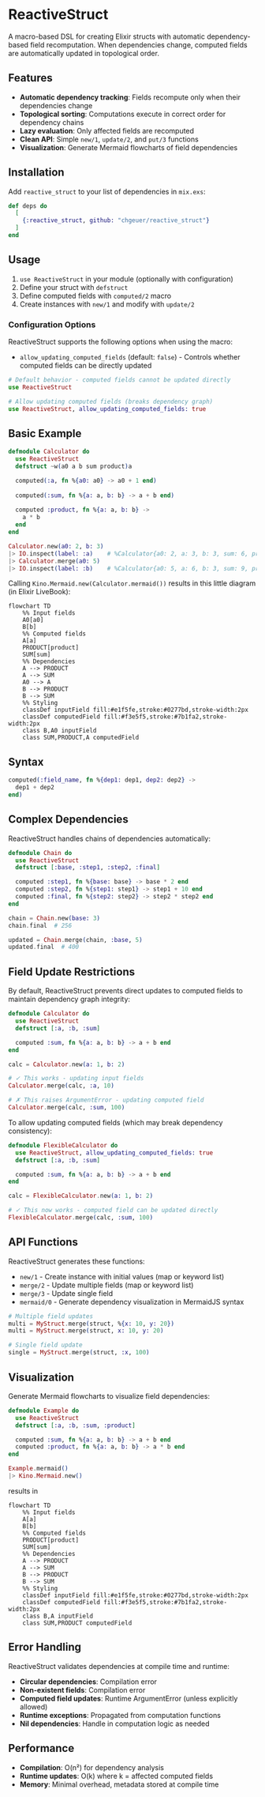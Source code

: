 # ReactiveStruct

A macro-based DSL for creating Elixir structs with automatic dependency-based field recomputation. When dependencies change, computed fields are automatically updated in topological order.

## Features

- **Automatic dependency tracking**: Fields recompute only when their dependencies change
- **Topological sorting**: Computations execute in correct order for dependency chains
- **Lazy evaluation**: Only affected fields are recomputed
- **Clean API**: Simple `new/1`, `update/2`, and `put/3` functions
- **Visualization**: Generate Mermaid flowcharts of field dependencies

## Installation

Add `reactive_struct` to your list of dependencies in `mix.exs`:

```elixir
def deps do
  [
    {:reactive_struct, github: "chgeuer/reactive_struct"}
  ]
end
```

## Usage

1. `use ReactiveStruct` in your module (optionally with configuration)
2. Define your struct with `defstruct`
3. Define computed fields with `computed/2` macro
4. Create instances with `new/1` and modify with `update/2`

### Configuration Options

ReactiveStruct supports the following options when using the macro:

- `allow_updating_computed_fields` (default: `false`) - Controls whether computed fields can be directly updated

```elixir
# Default behavior - computed fields cannot be updated directly
use ReactiveStruct

# Allow updating computed fields (breaks dependency graph)
use ReactiveStruct, allow_updating_computed_fields: true
```

## Basic Example

```elixir
defmodule Calculator do
  use ReactiveStruct
  defstruct ~w(a0 a b sum product)a

  computed(:a, fn %{a0: a0} -> a0 + 1 end)
  
  computed(:sum, fn %{a: a, b: b} -> a + b end)
  
  computed :product, fn %{a: a, b: b} ->
    a * b
  end
end

Calculator.new(a0: 2, b: 3)
|> IO.inspect(label: :a)    # %Calculator{a0: 2, a: 3, b: 3, sum: 6, product: 9}
|> Calculator.merge(a0: 5)
|> IO.inspect(label: :b)    # %Calculator{a0: 5, a: 6, b: 3, sum: 9, product: 18}
```

Calling `Kino.Mermaid.new(Calculator.mermaid())` results in this little diagram (in Elixir LiveBook):

```mermaid
flowchart TD
    %% Input fields
    A0[a0]
    B[b]
    %% Computed fields
    A[a]
    PRODUCT[product]
    SUM[sum]
    %% Dependencies
    A --> PRODUCT
    A --> SUM
    A0 --> A
    B --> PRODUCT
    B --> SUM
    %% Styling
    classDef inputField fill:#e1f5fe,stroke:#0277bd,stroke-width:2px
    classDef computedField fill:#f3e5f5,stroke:#7b1fa2,stroke-width:2px
    class B,A0 inputField
    class SUM,PRODUCT,A computedField
```

## Syntax

```elixir
computed(:field_name, fn %{dep1: dep1, dep2: dep2} ->
  dep1 + dep2
end)
```

## Complex Dependencies

ReactiveStruct handles chains of dependencies automatically:

```elixir
defmodule Chain do
  use ReactiveStruct
  defstruct [:base, :step1, :step2, :final]

  computed :step1, fn %{base: base} -> base * 2 end
  computed :step2, fn %{step1: step1} -> step1 + 10 end
  computed :final, fn %{step2: step2} -> step2 * step2 end
end

chain = Chain.new(base: 3)
chain.final  # 256

updated = Chain.merge(chain, :base, 5)
updated.final  # 400
```

## Field Update Restrictions

By default, ReactiveStruct prevents direct updates to computed fields to maintain dependency graph integrity:

```elixir
defmodule Calculator do
  use ReactiveStruct
  defstruct [:a, :b, :sum]

  computed :sum, fn %{a: a, b: b} -> a + b end
end

calc = Calculator.new(a: 1, b: 2)

# ✓ This works - updating input fields
Calculator.merge(calc, :a, 10)

# ✗ This raises ArgumentError - updating computed field
Calculator.merge(calc, :sum, 100)
```

To allow updating computed fields (which may break dependency consistency):

```elixir
defmodule FlexibleCalculator do
  use ReactiveStruct, allow_updating_computed_fields: true
  defstruct [:a, :b, :sum]

  computed :sum, fn %{a: a, b: b} -> a + b end
end

calc = FlexibleCalculator.new(a: 1, b: 2)

# ✓ This now works - computed field can be updated directly
FlexibleCalculator.merge(calc, :sum, 100)
```

## API Functions

ReactiveStruct generates these functions:

- `new/1` - Create instance with initial values (map or keyword list)
- `merge/2` - Update multiple fields (map or keyword list)
- `merge/3` - Update single field
- `mermaid/0` - Generate dependency visualization in MermaidJS syntax

```elixir
# Multiple field updates
multi = MyStruct.merge(struct, %{x: 10, y: 20})
multi = MyStruct.merge(struct, x: 10, y: 20)

# Single field update
single = MyStruct.merge(struct, :x, 100)
```

## Visualization

Generate Mermaid flowcharts to visualize field dependencies:

```elixir
defmodule Example do
  use ReactiveStruct
  defstruct [:a, :b, :sum, :product]

  computed :sum, fn %{a: a, b: b} -> a + b end
  computed :product, fn %{a: a, b: b} -> a * b end
end

Example.mermaid()
|> Kino.Mermaid.new()
```

results in 

```mermaid
flowchart TD
    %% Input fields
    A[a]
    B[b]
    %% Computed fields
    PRODUCT[product]
    SUM[sum]
    %% Dependencies
    A --> PRODUCT
    A --> SUM
    B --> PRODUCT
    B --> SUM
    %% Styling
    classDef inputField fill:#e1f5fe,stroke:#0277bd,stroke-width:2px
    classDef computedField fill:#f3e5f5,stroke:#7b1fa2,stroke-width:2px
    class B,A inputField
    class SUM,PRODUCT computedField
```

## Error Handling

ReactiveStruct validates dependencies at compile time and runtime:

- **Circular dependencies**: Compilation error
- **Non-existent fields**: Compilation error
- **Computed field updates**: Runtime ArgumentError (unless explicitly allowed)
- **Runtime exceptions**: Propagated from computation functions
- **Nil dependencies**: Handle in computation logic as needed

## Performance

- **Compilation**: O(n²) for dependency analysis
- **Runtime updates**: O(k) where k = affected computed fields
- **Memory**: Minimal overhead, metadata stored at compile time
